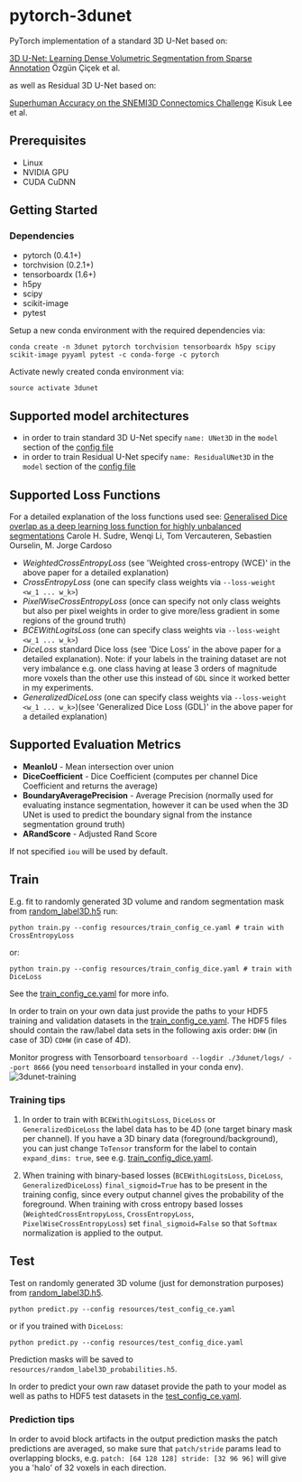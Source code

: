 # pytorch-3dunet

PyTorch implementation of a standard 3D U-Net based on:

[3D U-Net: Learning Dense Volumetric Segmentation from Sparse Annotation](https://arxiv.org/abs/1606.06650) 
Özgün Çiçek et al.

as well as Residual 3D U-Net based on:

[Superhuman Accuracy on the SNEMI3D Connectomics Challenge](https://arxiv.org/pdf/1706.00120.pdf) Kisuk Lee et al.

## Prerequisites
- Linux
- NVIDIA GPU
- CUDA CuDNN

## Getting Started

### Dependencies
- pytorch (0.4.1+)
- torchvision (0.2.1+)
- tensorboardx (1.6+)
- h5py
- scipy 
- scikit-image
- pytest

Setup a new conda environment with the required dependencies via:
```
conda create -n 3dunet pytorch torchvision tensorboardx h5py scipy scikit-image pyyaml pytest -c conda-forge -c pytorch
``` 
Activate newly created conda environment via:
```
source activate 3dunet
```

## Supported model architectures
- in order to train standard 3D U-Net specify `name: UNet3D` in the `model` section of the [config file](resources/train_config_ce.yaml)
- in order to train Residual U-Net specify `name: ResidualUNet3D` in the `model` section of the [config file](resources/train_config_ce.yaml)

## Supported Loss Functions
For a detailed explanation of the loss functions used see:
[Generalised Dice overlap as a deep learning loss function for highly unbalanced segmentations](https://arxiv.org/pdf/1707.03237.pdf)
Carole H. Sudre, Wenqi Li, Tom Vercauteren, Sebastien Ourselin, M. Jorge Cardoso

- _WeightedCrossEntropyLoss_ (see 'Weighted cross-entropy (WCE)' in the above paper for a detailed explanation)
- _CrossEntropyLoss_ (one can specify class weights via `--loss-weight <w_1 ... w_k>`)
- _PixelWiseCrossEntropyLoss_ (once can specify not only class weights but also per pixel weights in order to give more/less gradient in some regions of the ground truth)
- _BCEWithLogitsLoss_ (one can specify class weights via `--loss-weight <w_1 ... w_k>`)
- _DiceLoss_ standard Dice loss (see 'Dice Loss' in the above paper for a detailed explanation). Note: if your labels in the training dataset are not very imbalance
e.g. one class having at lease 3 orders of magnitude more voxels than the other use this instead of `GDL` since it worked better in my experiments.
- _GeneralizedDiceLoss_ (one can specify class weights via `--loss-weight <w_1 ... w_k>`)(see 'Generalized Dice Loss (GDL)' in the above paper for a detailed explanation)


## Supported Evaluation Metrics
- **MeanIoU** - Mean intersection over union
- **DiceCoefficient** - Dice Coefficient (computes per channel Dice Coefficient and returns the average)
- **BoundaryAveragePrecision** - Average Precision (normally used for evaluating instance segmentation, however it can be used when the 3D UNet is used to predict the boundary signal from the instance segmentation ground truth)
- **ARandScore** - Adjusted Rand Score

If not specified `iou` will be used by default.

## Train
E.g. fit to randomly generated 3D volume and random segmentation mask from [random_label3D.h5](resources/random_label3D.h5) run:
```
python train.py --config resources/train_config_ce.yaml # train with CrossEntropyLoss
```
or:

```
python train.py --config resources/train_config_dice.yaml # train with DiceLoss
```

See the [train_config_ce.yaml](resources/train_config_ce.yaml) for more info.

In order to train on your own data just provide the paths to your HDF5 training and validation datasets in the [train_config_ce.yaml](resources/train_config_ce.yaml).
The HDF5 files should contain the raw/label data sets in the following axis order: `DHW` (in case of 3D) `CDHW` (in case of 4D).

Monitor progress with Tensorboard `tensorboard --logdir ./3dunet/logs/ --port 8666` (you need `tensorboard` installed in your conda env).
![3dunet-training](https://user-images.githubusercontent.com/706781/45916217-9626d580-be62-11e8-95c3-508e2719c915.png)

### Training tips
1. In order to train with `BCEWithLogitsLoss`, `DiceLoss` or `GeneralizedDiceLoss` the label data has to be 4D (one target binary mask per channel).
If you have a 3D binary data (foreground/background), you can just change `ToTensor` transform for the label to contain `expand_dims: true`, see e.g. [train_config_dice.yaml](resources/train_config_dice.yaml).

2. When training with binary-based losses (`BCEWithLogitsLoss`, `DiceLoss`, `GeneralizedDiceLoss`) `final_sigmoid=True` has to be present in the training config, since every output channel gives the probability of the foreground.
When training with cross entropy based losses (`WeightedCrossEntropyLoss`, `CrossEntropyLoss`, `PixelWiseCrossEntropyLoss`) set `final_sigmoid=False` so that `Softmax` normalization is applied to the output.

## Test
Test on randomly generated 3D volume (just for demonstration purposes) from [random_label3D.h5](resources/random_label3D.h5). 
```
python predict.py --config resources/test_config_ce.yaml
```
or if you trained with `DiceLoss`:
```
python predict.py --config resources/test_config_dice.yaml
```
Prediction masks will be saved to `resources/random_label3D_probabilities.h5`.

In order to predict your own raw dataset provide the path to your model as well as paths to HDF5 test datasets in the [test_config_ce.yaml](resources/test_config_ce.yaml).

### Prediction tips
In order to avoid block artifacts in the output prediction masks the patch predictions are averaged, so make sure that `patch/stride` params lead to overlapping blocks, e.g. `patch: [64 128 128] stride: [32 96 96]` will give you a 'halo' of 32 voxels in each direction.

